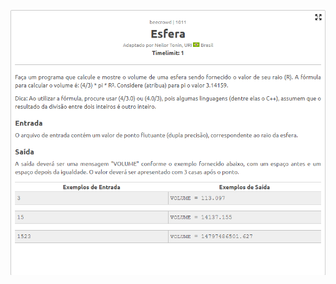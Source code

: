 <p aling = center">
  <img width="800" src="https://github.com/FilipeCastro008/Resolucoes---Beecrowd-Java-Python-/blob/main/Java/Esfera%20-%20Beecrowd/img/Captura%20de%20tela%202022-06-28%20214853.png">
  </p>
